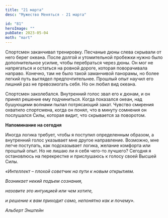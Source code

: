 ```yaml
---
title: "21 марта"
desc: "Мужество Меняться - 21 марта"

id: "81"
heroImage: ""
pubDate: 2023-05-04
moth: "mart"
---
```


Спортсмен заканчивал тренировку. Песчаные дюны слева скрывали от него берег
океана. После долгой и утомительной пробежки нужно было дополнительное усилие,
чтобы перебраться через дюны. Он мог не напрягаться и остаться на ровной
дороге, которая поворачивала направо. Конечно, там не было такой заманчивой
панорамы, но более легкий путь выглядел предпочтительнее. Прошлый опыт научил
его лишний раз не превозмогать себя. Но он любил вид океана.

Спортсмен заколебался. Внутренний голос звал его к дюнам, и он принял решение
ему подчиниться. Когда показался океан, над бушующими волнами пылал
потрясающий закат. Чувство смирения охватило спортсмена, когда он понял, что в
минуту сомнения он послушался Силы, которая видит, что скрывается за
поворотом.

**Напоминание на сегодня**

Иногда логика требует, чтобы я поступил определенным образом, а внутренний
голос указывает мне другое направление. Возможно, мне легче поступать, как
подсказывает логика, желание комфорта или прошлый опыт. Но не лишаю ли я себя
чего-то лучшего? Сегодня я остановлюсь на перекрестке и прислушаюсь к голосу
своей Высшей Силы.

_«Интеллект – плохой советчик на пути к новым открытиям._

_Возникает некий подъем сознания,_

_назовите это интуицией или чем хотите,_

_и решение к вам приходит само, непонятно как и почему»._

_Альберт Энштейн_
